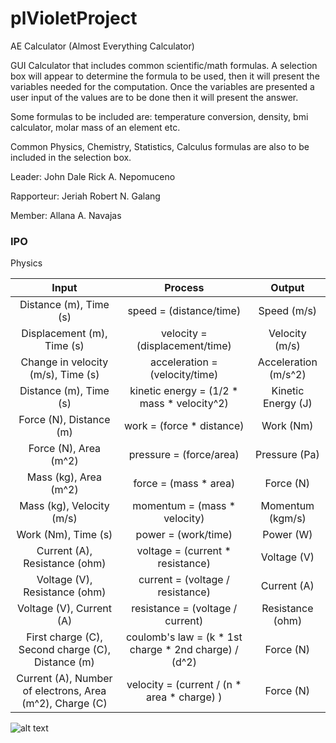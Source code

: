 # plVioletProject

AE Calculator (Almost Everything Calculator) 

GUI Calculator that includes common scientific/math formulas.
A selection box will appear to determine the formula to be used, then it will present the variables needed for the computation.
Once the variables are presented a user input of the values are to be done then it will present the answer.

Some formulas to be included are:
temperature conversion,
density,
bmi calculator,
molar mass of an element etc.

Common Physics, Chemistry, Statistics, Calculus formulas are also to be included in the selection box.

Leader: John Dale Rick A. Nepomuceno

Rapporteur: Jeriah Robert N. Galang

Member: Allana A. Navajas

### IPO ###

Physics

Input  | Process | Output
| :---: | :---:| :---: 
Distance (m), Time (s) | speed = (distance/time) | Speed (m/s)
Displacement (m), Time (s) | velocity = (displacement/time) | Velocity (m/s)
Change in velocity (m/s), Time (s) | acceleration = (velocity/time) | Acceleration (m/s^2)
Distance (m), Time (s) | kinetic energy = (1/2 * mass * velocity^2) | Kinetic Energy (J)
Force (N), Distance (m) | work = (force * distance) | Work (Nm)
Force (N), Area (m^2) | pressure = (force/area) | Pressure (Pa)
Mass (kg), Area (m^2)  | force = (mass * area) | Force (N)
Mass (kg), Velocity (m/s) | momentum = (mass * velocity) | Momentum (kgm/s)
Work (Nm), Time (s) | power = (work/time) | Power (W)
Current (A), Resistance (ohm) | voltage = (current * resistance) | Voltage (V)
Voltage (V), Resistance (ohm) | current = (voltage / resistance) | Current (A)
Voltage (V), Current (A) | resistance = (voltage / current) | Resistance (ohm)
First charge (C), Second charge (C), Distance (m) | coulomb's law = (k * 1st charge * 2nd charge) / (d^2) | Force (N)
Current (A), Number of electrons, Area (m^2), Charge (C) | velocity = (current / (n * area * charge) ) | Force (N)


![alt text](https://github.com/yawna000/plVioletProject/blob/main/IPO%20Chart.png)
